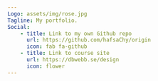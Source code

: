 ```yaml
---
Logo: assets/img/rose.jpg
Tagline: My portfolio.
Social:
    - title: Link to my own Github repo
      url: https://github.com/hafsaChy/origin
      icon: fab fa-github
    - title: Link to course site
      url: https://dbwebb.se/design
      icon: flower
---
```

